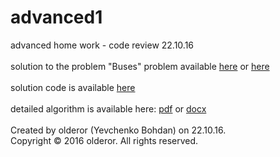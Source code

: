 # advanced1
advanced home work - code review 22.10.16<br /><br />
solution to the problem "Buses" problem available [here](https://contest.yandex.ru/contest/2923/problems/C/ "Yandex Contest 2923") or [here](https://contest.yandex.ru/contest/3157/problems/C/ "Yandex Contest 3157")<br /><br />
solution code is available [here](../blob/master/nsuts%2B%2B/main.cpp)<br /><br />
detailed algorithm is available here: [pdf](../blob/master/review.pdf) or [docx](../blob/master/review.docx)<br /><br />
Created by olderor (Yevchenko Bohdan) on 22.10.16.<br />
Copyright © 2016 olderor. All rights reserved.
